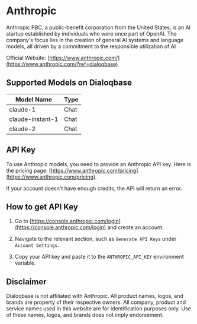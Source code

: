# Anthropic

Anthropic PBC, a public-benefit corporation from the United States, is an AI startup established by individuals who were once part of OpenAI. The company's focus lies in the creation of general AI systems and language models, all driven by a commitment to the responsible utilization of AI

Official Website: [https://www.anthropic.com/](https://www.anthropic.com/?ref=dialoqbase)

## Supported Models on Dialoqbase

| Model Name | Type |
| --- | --- |
| claude-1 | Chat |
| claude-instant-1 | Chat |
| claude-2 | Chat |

## API Key

To use Anthropic models, you need to provide an Anthropic API key. Here is the pricing page: [https://www.anthropic.com/pricing](https://www.anthropic.com/pricing).

If your account doesn't have enough credits, the API will return an error.


## How to get API Key

1. Go to [https://console.anthropic.com/login](https://console.anthropic.com/login) and create an account.

2.  Navigate to the relevant section, such as `Generate API Keys` under `Account Settings`.


3. Copy your API key and paste it to the `ANTHROPIC_API_KEY` environment variable.


## Disclaimer

Dialoqbase is not affiliated with Anthropic. All product names, logos, and brands are property of their respective owners. All company, product and service names used in this website are for identification purposes only. Use of these names, logos, and brands does not imply endorsement.